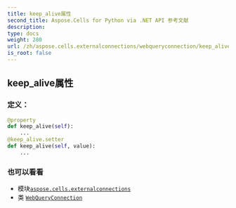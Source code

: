 ```yaml
---
title: keep_alive属性
second_title: Aspose.Cells for Python via .NET API 参考文献
description:
type: docs
weight: 280
url: /zh/aspose.cells.externalconnections/webqueryconnection/keep_alive/
is_root: false
---
```

## keep_alive属性
### 定义：
```python
@property
def keep_alive(self):
    ...
@keep_alive.setter
def keep_alive(self, value):
    ...
```

### 也可以看看
* 模块[`aspose.cells.externalconnections`](../../)
* 类 [`WebQueryConnection`](/cells/python-net/zh/aspose.cells.externalconnections/webqueryconnection)
